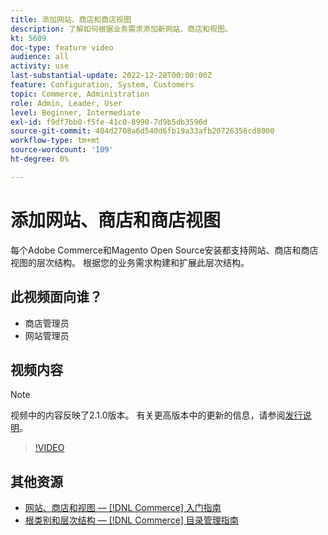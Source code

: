 ```yaml
---
title: 添加网站、商店和商店视图
description: 了解如何根据业务需求添加新网站、商店和视图。
kt: 5609
doc-type: feature video
audience: all
activity: use
last-substantial-update: 2022-12-28T00:00:00Z
feature: Configuration, System, Customers
topic: Commerce, Administration
role: Admin, Leader, User
level: Beginner, Intermediate
exl-id: f9df7bb0-f5fe-41c0-8990-7d9b5db3596d
source-git-commit: 404d2708a6d540d6fb19a33afb20726356cd8000
workflow-type: tm+mt
source-wordcount: '109'
ht-degree: 0%

---
```


# 添加网站、商店和商店视图

每个Adobe Commerce和Magento Open Source安装都支持网站、商店和商店视图的层次结构。 根据您的业务需求构建和扩展此层次结构。

## 此视频面向谁？

- 商店管理员
- 网站管理员

## 视频内容

>[!NOTE]
>
>视频中的内容反映了2.1.0版本。 有关更高版本中的更新的信息，请参阅[发行说明](https://experienceleague.adobe.com/docs/commerce-operations/release/notes/overview.html?lang=zh-Hans)。

>[!VIDEO](https://video.tv.adobe.com/v/35787?quality=12&learn=on)

## 其他资源

- [网站、商店和视图 —  [!DNL Commerce] 入门指南](https://experienceleague.adobe.com/docs/commerce-admin/start/setup/websites-stores-views.html?lang=zh-Hans)
- [根类别和层次结构 —  [!DNL Commerce] 目录管理指南](https://experienceleague.adobe.com/docs/commerce-admin/catalog/categories/category-root.html?lang=zh-Hans)
